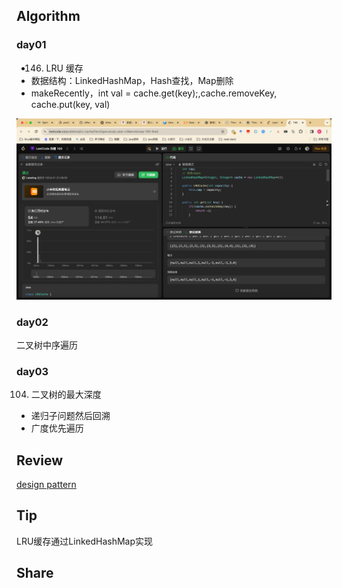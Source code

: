 ## Algorithm

### day01
* 146. LRU 缓存
* 数据结构：LinkedHashMap，Hash查找，Map删除
* makeRecently，int val = cache.get(key);,cache.removeKey, cache.put(key, val)

![算法](../../../images/temp/sisyphus-2024-01-26-lc.png)

### day02
二叉树中序遍历

### day03
104. 二叉树的最大深度
* 递归子问题然后回溯
* 广度优先遍历


## Review

[design pattern](https://medium.com/javarevisited/10-reasons-to-learn-system-design-in-2024-fa795d301f62)


## Tip

LRU缓存通过LinkedHashMap实现

## Share